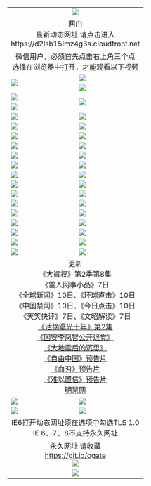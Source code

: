 ﻿<table>
  <tr></tr>
  <tr><td colspan=2 align=center><img src="https://cloud.githubusercontent.com/assets/11880933/13434984/f430fae2-e012-11e5-814f-c2df1e82b247.jpg" /></td></tr>
  <tr><td colspan=2 align=center>网门<br>最新动态网址 请点击进入
<br>https://d2lsb15lmz4g3a.cloudfront.net
    </td>
  </tr>
  <tr>
    <td colspan=2 align=center>微信用户，必须首先点击右上角三个点<br>选择在浏览器中打开，才能观看以下视频</td>
  </tr>
  <tr>
    <td rowspan=2><a href="https://d2lsb15lmz4g3a.cloudfront.net/ogUP.aspx?name=11DKC.mp4&count=T:2,2:8,1:16&from=github" target="_blank"><img src="https://d2lsb15lmz4g3a.cloudfront.net/Up/11DKC1.jpg" /></a></td> 
    <td><div><a href="https://d2lsb15lmz4g3a.cloudfront.net/ogUP.aspx?name=LRWS.mp4&count=7B:9,6B:44,5A:10,5B:35,4A:14,4B:19,3A:10,3B:26,2A:16,2B:21,1A:23,1B:29&current=7B:9" target="_blank"><img src="https://d2lsb15lmz4g3a.cloudfront.net/Up/LRWS.jpg" /></a></td>
   </tr>
  <tr>
    <td><a href="https://d2lsb15lmz4g3a.cloudfront.net/ogNiceVedio.aspx" target="_blank"><img src="https://d2lsb15lmz4g3a.cloudfront.net/Up/TGKDY.jpg" /></a></td>
  </tr>
  <tr>
    <td><a href="https://d2lsb15lmz4g3a.cloudfront.net/ogUP.aspx?name=JQR.mp4&count=2" target="_blank"><img src="https://d2lsb15lmz4g3a.cloudfront.net/Up/JQR.jpg" /></a></td>   
    <td rowspan=2><a href="https://d2lsb15lmz4g3a.cloudfront.net/ogUP.aspx?name=JP.mp4&count=9" target="_blank"><img src="https://d2lsb15lmz4g3a.cloudfront.net/Up/JP.jpg" /></td>
  </tr>
  <tr>
    <td><a href="https://d2lsb15lmz4g3a.cloudfront.net/ogUP.aspx?name=WH.mp4" target="_blank"><img src="https://d2lsb15lmz4g3a.cloudfront.net/Up/WH.jpg" /></a></td>
  </tr>
  <tr>
    <td><a href="https://d2lsb15lmz4g3a.cloudfront.net/ogUP.aspx?name=SSZJ.mp4&count=480P:9,S:2" target="_blank"><img src="https://d2lsb15lmz4g3a.cloudfront.net/Up/SSZJ.jpg" /></a></td>
    <td><a href="https://d2lsb15lmz4g3a.cloudfront.net/ogUP.aspx?name=ZY.mp4&count=2015:16" target="_blank"><img src="https://d2lsb15lmz4g3a.cloudfront.net/Up/ZY.jpg" /></a</td>
  </tr>
  <tr>
    <td><a href="https://d2lsb15lmz4g3a.cloudfront.net/ogUP.aspx?name=XTFY.mp4&count=B:2,A:24" target="_blank"><img src="https://d2lsb15lmz4g3a.cloudfront.net/Up/XTFY.jpg" /></a></td>
    <td><a href="https://d2lsb15lmz4g3a.cloudfront.net/ogUP.aspx?name=1XQK.mp4&count=13" target="_blank"><img src="https://d2lsb15lmz4g3a.cloudfront.net/Up/1XQK.jpg" /></a</td>
  </tr>
  <tr>
    <td><a href="https://d2lsb15lmz4g3a.cloudfront.net/ogUP.aspx?name=1LYF.mp4&count=2" target="_blank"><img src="https://d2lsb15lmz4g3a.cloudfront.net/Up/1LYF0.jpg" /></a></td>
    <td><a href="https://d2lsb15lmz4g3a.cloudfront.net/ogUP.aspx?name=1ZGC.mp4&count=6" target="_blank"><img src="https://d2lsb15lmz4g3a.cloudfront.net/Up/1ZGC0.jpg" /></a></td>
  </tr>
  <tr>
    <td><a href="https://d2lsb15lmz4g3a.cloudfront.net/ogUP.aspx?name=1ZKM.mp4&count=3&current=3" target="_blank"><img src="https://d2lsb15lmz4g3a.cloudfront.net/Up/1ZKM0.jpg" /></a></td>  
    <td><a href="https://d2lsb15lmz4g3a.cloudfront.net/ogUP.aspx?name=1WWY.mp4&count=6&current=6" target="_blank"><img src="https://d2lsb15lmz4g3a.cloudfront.net/Up/1WWY0.jpg" /></a></td>
  </tr>
  <tr>
    <td><a href="https://d2lsb15lmz4g3a.cloudfront.net/ogUP.aspx?name=10JGY.mp4&count=3" target="_blank"><img src="https://d2lsb15lmz4g3a.cloudfront.net/Up/10JGY0.jpg" /></a></td>
    <td><a href="https://d2lsb15lmz4g3a.cloudfront.net/ogUP.aspx?name=10CYS.mp4&count=2" target="_blank"><img src="https://d2lsb15lmz4g3a.cloudfront.net/Up/10CYS0.jpg" /></a></td>
  </tr>
  <tr>
    <td><a href="https://d2lsb15lmz4g3a.cloudfront.net/ogUP.aspx?name=4SQQ.mp4&count=201603:8,201602:20,201601:21&current=201603:8" target="_blank"><img src="https://d2lsb15lmz4g3a.cloudfront.net/Up/4SQQ0.jpg"/></a></td>
    <td><a href="https://d2lsb15lmz4g3a.cloudfront.net/ogUP.aspx?name=4SHQ.mp4&count=201603:10,201602:27,201601:28&current=201603:10" target="_blank"><img src="https://d2lsb15lmz4g3a.cloudfront.net/Up/4SHQ0.jpg"/></a></td>
  </tr>
  <tr>
    <td><a href="https://d2lsb15lmz4g3a.cloudfront.net/ogUP.aspx?name=4SZG.mp4&count=201603:9,201602:21,201601:23&current=201603:9" target="_blank"><img src="https://d2lsb15lmz4g3a.cloudfront.net/Up/4SZG0.jpg"/></a></td>
    <td><a href="https://d2lsb15lmz4g3a.cloudfront.net/ogUP.aspx?name=4SDJ.mp4&count=201603A:9,201603B:6,201602A:24,201602B:7,201601A:48,201601B:6&current=201603A:9" target="_blank"><img src="https://d2lsb15lmz4g3a.cloudfront.net/Up/4SDJ0.jpg"/></a></td>
  </tr>
  <tr>
    <td><a href="https://d2lsb15lmz4g3a.cloudfront.net/ogUP.aspx?name=4SGX.mp4&count=201603:1&current=201603:1" target="_blank"><img src="https://d2lsb15lmz4g3a.cloudfront.net/Up/4SGX0.jpg"/></a></td>
    <td><a href="https://d2lsb15lmz4g3a.cloudfront.net/ogUP.aspx?name=4SHD.mp4&count=201603:3&current=201603:1" target="_blank"><img src="https://d2lsb15lmz4g3a.cloudfront.net/Up/4SHD0.jpg"/></a></td>
  </tr>
  <tr>
    <td><a href="https://d2lsb15lmz4g3a.cloudfront.net/ogUP.aspx?name=4CTX.mp4&count=201603:2,201602:3,201601:4&current=201603:2" target="_blank"><img src="https://d2lsb15lmz4g3a.cloudfront.net/Up/4CTX0.jpg"/></a></td>
    <td><a href="https://d2lsb15lmz4g3a.cloudfront.net/ogUP.aspx?name=4CWZ.mp4&count=201603:1,201602:4,201601:4&current=201603:1" target="_blank"><img src="https://d2lsb15lmz4g3a.cloudfront.net/Up/4CWZ0.jpg"/></a></td>
  </tr>
  <tr>
    <td><a href="https://d2lsb15lmz4g3a.cloudfront.net/onUP.aspx?name=https://d2t6x1lwzcff38.cloudfront.net/" target="_blank"><img src="https://d2lsb15lmz4g3a.cloudfront.net/Up/0DTW.jpg"/></a></td>
    <td><a href="https://d2lsb15lmz4g3a.cloudfront.net/onUP.aspx?name=https://d240ns8up8earz.cloudfront.net/acenter/" target="_blank"><img src="https://d2lsb15lmz4g3a.cloudfront.net/Up/0TDW.jpg" /></a></td>
  </tr>
  <tr>
    <td><a href="https://d2lsb15lmz4g3a.cloudfront.net/onUP.aspx?name=https://d4508d6vomz2p.cloudfront.net/gb/nsc413.htm" target="_blank"><img src="https://d2lsb15lmz4g3a.cloudfront.net/Up/0DJY.jpg" /></a></td>
    <td><a href="https://d2lsb15lmz4g3a.cloudfront.net/onUP.aspx?name=https://d3bxwq7vzudb5l.cloudfront.net/xtr/gb/prog204.html" target="_blank"><img src="https://d2lsb15lmz4g3a.cloudfront.net/Up/0XTR.jpg" /></a></td>
  </tr>
  <tr>
    <td><a href="https://d2lsb15lmz4g3a.cloudfront.net/onUP.aspx?name=https://d3aj00iefsmfgc.cloudfront.net/" target="_blank"><img src="https://d2lsb15lmz4g3a.cloudfront.net/Up/0MHW.jpg" /></a></td>
    <td><a href="https://d2lsb15lmz4g3a.cloudfront.net/onUP.aspx?name=https://d1lcj91uv80klr.cloudfront.net/" target="_blank"><img src="https://d2lsb15lmz4g3a.cloudfront.net/Up/0ZJW.jpg" /></a></td>
  </tr>
  <tr>
    <td><a href="https://d2lsb15lmz4g3a.cloudfront.net/ogUP.aspx?name=0FG.zip" target="_blank"><img src="https://d2lsb15lmz4g3a.cloudfront.net/Up/0FG.jpg" /></a></td>
    <td><a href="https://d2lsb15lmz4g3a.cloudfront.net/ogUP.aspx?name=0FGA.apk" target="_blank"><img src="https://d2lsb15lmz4g3a.cloudfront.net/Up/0FGA.jpg" /></a></td>
  </tr>
  <tr>
    <td><a href="https://d2lsb15lmz4g3a.cloudfront.net/ogUP.aspx?name=0U.zip" target="_blank"><img src="https://d2lsb15lmz4g3a.cloudfront.net/Up/0U.jpg" /></a></td>
    <td><a href="https://d2lsb15lmz4g3a.cloudfront.net/ogUP.aspx?name=0UA.apk" target="_blank"><img src="https://d2lsb15lmz4g3a.cloudfront.net/Up/0UA.jpg" /></a></td>
  </tr>
  <tr>
    <td><a href="https://d2lsb15lmz4g3a.cloudfront.net/ogUP.aspx?name=0iPPOTV.zip" target="_blank"><img src="https://d2lsb15lmz4g3a.cloudfront.net/Up/0iPPOTV.jpg" /></a></td>
    <td><a href="https://d2lsb15lmz4g3a.cloudfront.net/ogUP.aspx?name=0iNTD.apk" target="_blank"><img src="https://d2lsb15lmz4g3a.cloudfront.net/Up/0iNTD.jpg" /></a></td>
  </tr>
  <tr>
    <td colspan=2 align=center>更新<br>
      《大裤衩》第2季第8集<br>
      《雷人网事小品》7日<br>
      《全球新闻》10日、《环球直击》10日<br>
      《中国禁闻》10日、《今日点击》10日<br>
      《天笑快评》7日、《文昭解读》7日<br>
      <a href="https://d2lsb15lmz4g3a.cloudfront.net/ogUP.aspx?name=SSZJ.mp4&count=480P:9,S:2&current=S:2" target="_blank">《活摘曝光十年》第2集</a><br>
      <a href="https://d2lsb15lmz4g3a.cloudfront.net/ogUP.aspx?name=4LFZ.mp4" target="_blank">《国安李凤智公开退党》</a><br>
      <a href="https://d2lsb15lmz4g3a.cloudfront.net/ogUP.aspx?name=4DDZHDCS.mp4" target="_blank">《大地震后的沉思》</a><br>
      <a href="https://d2lsb15lmz4g3a.cloudfront.net/ogUP.aspx?name=11ZYZG0.mp4" target="_blank">《自由中国》预告片</a><br>
      <a href="https://d2lsb15lmz4g3a.cloudfront.net/ogUP.aspx?name=11XR.mp4" target="_blank">《血刃》预告片</a><br>
      <a href="https://d2lsb15lmz4g3a.cloudfront.net/ogUP.aspx?name=11NYZX.mp4&count=2" target="_blank">《难以置信》预告片</a><br>
      <a href="https://d2lsb15lmz4g3a.cloudfront.net/onUP.aspx?name=https://www.minghui.org/" target="_blank">明慧网</a></td>
    </td>
  </tr>
  <tr>
    <td><a href="https://d2lsb15lmz4g3a.cloudfront.net/ogNice.aspx" target="_blank"><img src="https://d2lsb15lmz4g3a.cloudfront.net/Up/0WCYY.jpg" /></a></td>
    <td><a href="https://d2lsb15lmz4g3a.cloudfront.net/onCO.aspx?ob=600%E4%BA%8B%E7%89%A9&op=%E5%A2%9E%E5%88%A0%E6%94%B9&args=WH1~%23%E7%B1%BB%E5%9E%8B6%E6%96%B0%E9%97%BB%7c%23%E7%B1%BB%E5%9E%8B6%E8%AF%84%E8%AE%BA&mode=" target="_blank"><img src="https://d2lsb15lmz4g3a.cloudfront.net/Up/0WZTT.jpg" /></a></td> 
  </tr>
  <tr>
    <td><a href="https://d2lsb15lmz4g3a.cloudfront.net/ogDY.aspx" target="_blank"><img src="https://d2lsb15lmz4g3a.cloudfront.net/Up/0FK.jpg" /></a></td>
    <td><a href="https://d2lsb15lmz4g3a.cloudfront.net/ogST.aspx" target="_blank"><img src="https://d2lsb15lmz4g3a.cloudfront.net/Up/0ST.jpg" /></a></td> 
  </tr>
  <tr>
    <td colspan=2 align=center>IE6打开动态网址须在选项中勾选TLS 1.0<br/>IE 6、7、8不支持永久网址<br/>
      <!--微信可扫描以下临时二维码<br/>https://bit.ly/1mBQHW8<br/><a href="https://d2lsb15lmz4g3a.cloudfront.net/Up/0WMGDL3.png" target="_blank"><img src="https://d2lsb15lmz4g3a.cloudfront.net/Up/0WMGD3.png"/></a><br-->
  </tr>
  <tr>
    <td colspan=2 align=center>永久网址 请收藏<br/><a href="https://git.io/ogate" target="_blank">https://git.io/ogate</a><br/><a href="https://d2lsb15lmz4g3a.cloudfront.net/Up/0WMGDL2.png" target="_blank"><img src="https://d2lsb15lmz4g3a.cloudfront.net/Up/0WMGD2.png"/></a></td>
  </tr>
  <tr>
    <td colspan=2 align=center><a href="https://d2lsb15lmz4g3a.cloudfront.net/ogUP.aspx?name=0oGate.apk" target="_blank"><img src="https://d2lsb15lmz4g3a.cloudfront.net/Up/0WMAZ.jpg" /></a></td>
  </tr>
  <!--tr>
    <td colspan=2 align=center>可能失效的动态网址
    </td>
  </tr-->
</table>
